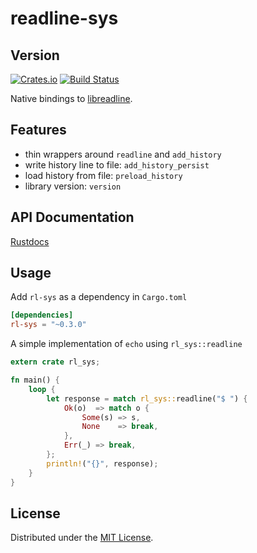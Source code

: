 # readline-sys
## Version
[![Crates.io](https://img.shields.io/crates/v/rl-sys.svg)](https://crates.io/crates/rl-sys)
[![Build
Status](https://travis-ci.org/rustyhorde/readline-sys.svg?branch=master)](https://travis-ci.org/rustyhorde/readline-sys)

Native bindings to
[libreadline](https://cnswww.cns.cwru.edu/php/chet/readline/rltop.html).

## Features
- thin wrappers around `readline` and `add_history`
- write history line to file: `add_history_persist`
- load history from file: `preload_history`
- library version: `version`

## API Documentation
[Rustdocs](https://rustyhorde.github.io/readline-sys/readline-sys/rl_sys/index.html)

## Usage
Add `rl-sys` as a dependency in `Cargo.toml`

```toml
[dependencies]
rl-sys = "~0.3.0"
```

A simple implementation of `echo` using `rl_sys::readline`
```rust
extern crate rl_sys;

fn main() {
    loop {
        let response = match rl_sys::readline("$ ") {
            Ok(o)  => match o {
                Some(s) => s,
                None    => break,
            },
            Err(_) => break,
        };
        println!("{}", response);
    }
}
```

## License
Distributed under the [MIT License](LICENSE).
